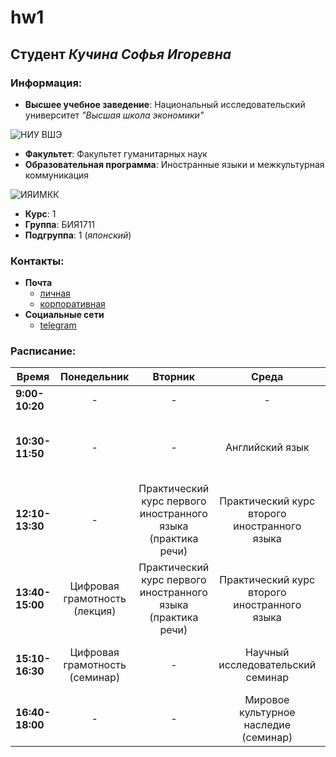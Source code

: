 # hw1
## Студент _Кучина Софья Игоревна_
### Информация:
* **Высшее учебное заведение**: Национальный исследовательский университет _"Высшая школа экономики"_

![](https://pp.userapi.com/c623829/v623829879/383f4/dAhuLYv3Q7c.jpg "НИУ ВШЭ")
* **Факультет**: Факультет гуманитарных наук
* **Образовательная программа**: Иностранные языки и межкультурная коммуникация

![](https://pp.userapi.com/c837730/v837730015/467b3/0Kmx3Ph6BW0.jpg "ИЯИМКК")
* **Курс**: 1
* **Группа**: БИЯ1711
* **Подгруппа**: 1 (*японский*)

### Контакты:
* **Почта**
  - [личная](mailto:ksophie199@gmail.com "primary")
  - [корпоративная](mailto:sikuchina_1@edu.hse.ru "secondary")
* **Социальные сети**
  - [telegram](https://t.me/deathstarexplosion "most convenient")

### Расписание:
Время|Понедельник|Вторник|Среда|Четверг|Пятница|Суббота
---|:---:|:---:|:---:|:---:|:---:|:---:
**9:00-10:20**|-|-|-|-|-|-
**10:30-11:50**|-|-|Английский язык|Практический курс первого иностранного языка (фонетика)|Практический курс первого иностранного языка (практика речи)|-
**12:10-13:30**|-|Практический курс первого иностранного языка (практика речи)|Практический курс второго иностранного языка|Практический курс первого иностранного языка (грамматика)|История и культура Великобритании (семинар)|-
**13:40-15:00**|Цифровая грамотность (лекция)|Практический курс первого иностранного языка (практика речи)|Практический курс второго иностранного языка|Практический курс первого иностранного языка (грамматика)|-|Практический курс второго иностранного языка
**15:10-16:30**|Цифровая грамотность (семинар)|-|Научный исследовательский семинар|-|Мировое культурное наследие (лекция)|Латинский язык
**16:40-18:00**|-|-|Мировое культурное наследие (семинар)|-|История и культура Великобритании (лекция)|-
